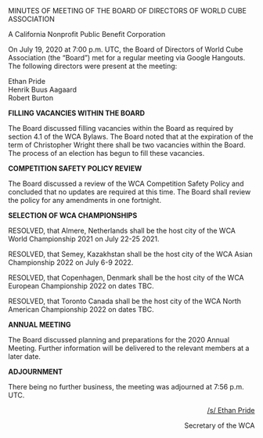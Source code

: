 <div class="text-center">
MINUTES OF MEETING OF THE BOARD OF DIRECTORS OF WORLD CUBE ASSOCIATION

A California Nonprofit Public Benefit Corporation
</div>

On July 19, 2020 at 7:00 p.m. UTC, the Board of Directors of World Cube Association (the “Board”) met for a regular meeting via Google Hangouts. The following directors were present at the meeting:

<div class="text-center">
Ethan Pride <br>
Henrik Buus Aagaard <br>
Robert Burton <br>
</div>


<b class="text-center">FILLING VACANCIES WITHIN THE BOARD</b>

The Board discussed filling vacancies within the Board as required by section 4.1 of the WCA Bylaws. The Board noted that at the expiration of the term of Christopher Wright there shall be two vacancies within the Board. The process of an election has begun to fill these vacancies.

<b class="text-center">COMPETITION SAFETY POLICY REVIEW</b>

The Board discussed a review of the WCA Competition Safety Policy and concluded that no updates are required at this time. The Board shall review the policy for any amendments in one fortnight.

<b class="text-center">SELECTION OF WCA CHAMPIONSHIPS</b>

RESOLVED, that Almere, Netherlands shall be the host city of the WCA World Championship 2021 on July 22-25 2021.

RESOLVED, that Semey, Kazakhstan shall be the host city of the WCA Asian Championship 2022 on July 6-9 2022.

RESOLVED, that Copenhagen, Denmark shall be the host city of the WCA European Championship 2022 on dates TBC.

RESOLVED, that Toronto Canada shall be the host city of the WCA North American Championship 2022 on dates TBC.

<b class="text-center">ANNUAL MEETING</b>

The Board discussed planning and preparations for the 2020 Annual Meeting. Further information will be delivered to the relevant members at a later date.

<b class="text-center">ADJOURNMENT</b>

There being no further business, the meeting was adjourned at 7:56 p.m. UTC.

<div style="text-align: right;">
<span style="text-decoration: underline;">/s/ Ethan Pride</span>

Secretary of the WCA
</div>
